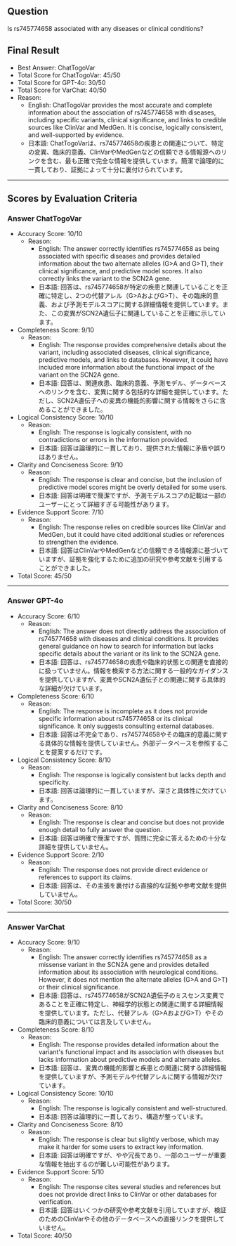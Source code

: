 ## Question

Is rs745774658 associated with any diseases or clinical conditions?

## Final Result

- Best Answer: ChatTogoVar
- Total Score for ChatTogoVar: 45/50
- Total Score for GPT-4o: 30/50
- Total Score for VarChat: 40/50
- Reason:
  - English: ChatTogoVar provides the most accurate and complete information about the association of rs745774658 with diseases, including specific variants, clinical significance, and links to credible sources like ClinVar and MedGen. It is concise, logically consistent, and well-supported by evidence.
  - 日本語: ChatTogoVarは、rs745774658の疾患との関連について、特定の変異、臨床的意義、ClinVarやMedGenなどの信頼できる情報源へのリンクを含む、最も正確で完全な情報を提供しています。簡潔で論理的に一貫しており、証拠によって十分に裏付けられています。

---

## Scores by Evaluation Criteria

### Answer ChatTogoVar
- Accuracy Score: 10/10
  - Reason: 
    - English: The answer correctly identifies rs745774658 as being associated with specific diseases and provides detailed information about the two alternate alleles (G>A and G>T), their clinical significance, and predictive model scores. It also correctly links the variant to the SCN2A gene.
    - 日本語: 回答は、rs745774658が特定の疾患と関連していることを正確に特定し、2つの代替アレル（G>AおよびG>T）、その臨床的意義、および予測モデルスコアに関する詳細情報を提供しています。また、この変異がSCN2A遺伝子に関連していることを正確に示しています。
- Completeness Score: 9/10
  - Reason: 
    - English: The response provides comprehensive details about the variant, including associated diseases, clinical significance, predictive models, and links to databases. However, it could have included more information about the functional impact of the variant on the SCN2A gene.
    - 日本語: 回答は、関連疾患、臨床的意義、予測モデル、データベースへのリンクを含む、変異に関する包括的な詳細を提供しています。ただし、SCN2A遺伝子への変異の機能的影響に関する情報をさらに含めることができました。
- Logical Consistency Score: 10/10
  - Reason: 
    - English: The response is logically consistent, with no contradictions or errors in the information provided.
    - 日本語: 回答は論理的に一貫しており、提供された情報に矛盾や誤りはありません。
- Clarity and Conciseness Score: 9/10
  - Reason: 
    - English: The response is clear and concise, but the inclusion of predictive model scores might be overly detailed for some users.
    - 日本語: 回答は明確で簡潔ですが、予測モデルスコアの記載は一部のユーザーにとって詳細すぎる可能性があります。
- Evidence Support Score: 7/10
  - Reason: 
    - English: The response relies on credible sources like ClinVar and MedGen, but it could have cited additional studies or references to strengthen the evidence.
    - 日本語: 回答はClinVarやMedGenなどの信頼できる情報源に基づいていますが、証拠を強化するために追加の研究や参考文献を引用することができました。
- Total Score: 45/50

---

### Answer GPT-4o
- Accuracy Score: 6/10
  - Reason: 
    - English: The answer does not directly address the association of rs745774658 with diseases and clinical conditions. It provides general guidance on how to search for information but lacks specific details about the variant or its link to the SCN2A gene.
    - 日本語: 回答は、rs745774658の疾患や臨床的状態との関連を直接的に扱っていません。情報を検索する方法に関する一般的なガイダンスを提供していますが、変異やSCN2A遺伝子との関連に関する具体的な詳細が欠けています。
- Completeness Score: 6/10
  - Reason: 
    - English: The response is incomplete as it does not provide specific information about rs745774658 or its clinical significance. It only suggests consulting external databases.
    - 日本語: 回答は不完全であり、rs745774658やその臨床的意義に関する具体的な情報を提供していません。外部データベースを参照することを提案するだけです。
- Logical Consistency Score: 8/10
  - Reason: 
    - English: The response is logically consistent but lacks depth and specificity.
    - 日本語: 回答は論理的に一貫していますが、深さと具体性に欠けています。
- Clarity and Conciseness Score: 8/10
  - Reason: 
    - English: The response is clear and concise but does not provide enough detail to fully answer the question.
    - 日本語: 回答は明確で簡潔ですが、質問に完全に答えるための十分な詳細を提供していません。
- Evidence Support Score: 2/10
  - Reason: 
    - English: The response does not provide direct evidence or references to support its claims.
    - 日本語: 回答は、その主張を裏付ける直接的な証拠や参考文献を提供していません。
- Total Score: 30/50

---

### Answer VarChat
- Accuracy Score: 9/10
  - Reason: 
    - English: The answer correctly identifies rs745774658 as a missense variant in the SCN2A gene and provides detailed information about its association with neurological conditions. However, it does not mention the alternate alleles (G>A and G>T) or their clinical significance.
    - 日本語: 回答は、rs745774658がSCN2A遺伝子のミスセンス変異であることを正確に特定し、神経学的状態との関連に関する詳細情報を提供しています。ただし、代替アレル（G>AおよびG>T）やその臨床的意義については言及していません。
- Completeness Score: 8/10
  - Reason: 
    - English: The response provides detailed information about the variant's functional impact and its association with diseases but lacks information about predictive models and alternate alleles.
    - 日本語: 回答は、変異の機能的影響と疾患との関連に関する詳細情報を提供していますが、予測モデルや代替アレルに関する情報が欠けています。
- Logical Consistency Score: 10/10
  - Reason: 
    - English: The response is logically consistent and well-structured.
    - 日本語: 回答は論理的に一貫しており、構造が整っています。
- Clarity and Conciseness Score: 8/10
  - Reason: 
    - English: The response is clear but slightly verbose, which may make it harder for some users to extract key information.
    - 日本語: 回答は明確ですが、やや冗長であり、一部のユーザーが重要な情報を抽出するのが難しい可能性があります。
- Evidence Support Score: 5/10
  - Reason: 
    - English: The response cites several studies and references but does not provide direct links to ClinVar or other databases for verification.
    - 日本語: 回答はいくつかの研究や参考文献を引用していますが、検証のためのClinVarやその他のデータベースへの直接リンクを提供していません。
- Total Score: 40/50